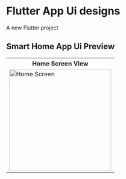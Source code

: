 # Flutter App Ui designs

A new Flutter project



## Smart Home App Ui Preview


<table>
  
  
<tr>                    
   
   <th>Home Screen View</th>

</tr>
  
  
  
  
<tr>

<td>

<img src="" alt="Home Screen" width="270"/>

</td>
  

</tr>

</table>


